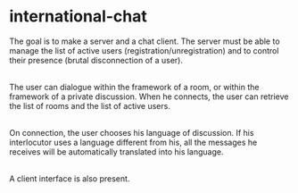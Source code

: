 # international-chat

The goal is to make a server and a chat client. The server must be able to manage the list of active users (registration/unregistration) and to control their presence (brutal disconnection of a user). <br/><br/>

The user can dialogue within the framework of a room, or within the framework of a private discussion. When he connects, the user can retrieve the list of rooms and the list of active users.<br/><br/>

On connection, the user chooses his language of discussion. If his interlocutor uses a language different from his, all the messages he receives will be automatically translated into his language.<br/><br/>

A client interface is also present.

